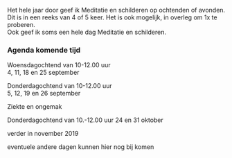 Het hele jaar door geef ik Meditatie en schilderen op ochtenden of avonden. Dit is in een reeks van 4 of 5 keer.
Het is ook mogelijk, in overleg  om 1x te proberen.  
Ook geef ik soms een hele dag Meditatie en schilderen.


### Agenda komende tijd

Woensdagochtend van 10-12.00 uur  
4, 11, 18 en 25 september

Donderdagochtend van 10-12.00 uur  
5, 12, 19 en 26 september  

Ziekte en ongemak  

Donderdagochtend van 10.-12.00 uur
24 en 31 oktober

 
verder  in november  2019  
   
 eventuele andere dagen kunnen hier nog bij komen

